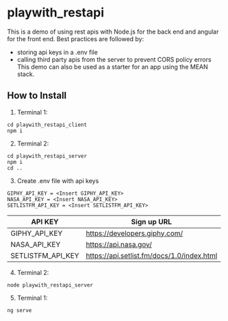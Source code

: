 # playwith_restapi
This is a demo of using rest apis with Node.js for the back end and angular for the front end.
Best practices are followed by:
* storing api keys in a .env file 
* calling third party apis from the server to prevent CORS policy errors
This demo can also be used as a starter for an app using the MEAN stack.

## How to Install
1. Terminal 1: 
```
cd playwith_restapi_client 
npm i
```
2. Terminal 2:
```
cd playwith_restapi_server 
npm i
cd ..
```
3.  Create .env file with api keys
```
GIPHY_API_KEY = <Insert GIPHY_API_KEY>
NASA_API_KEY = <Insert NASA_API_KEY>
SETLISTFM_API_KEY = <Insert SETLISTFM_API_KEY>
```
API KEY | Sign up URL
--- | ---
GIPHY_API_KEY | https://developers.giphy.com/
NASA_API_KEY | https://api.nasa.gov/
SETLISTFM_API_KEY | https://api.setlist.fm/docs/1.0/index.html

4. Terminal 2:
```
node playwith_restapi_server 
```

5. Terminal 1:
```
ng serve
```



